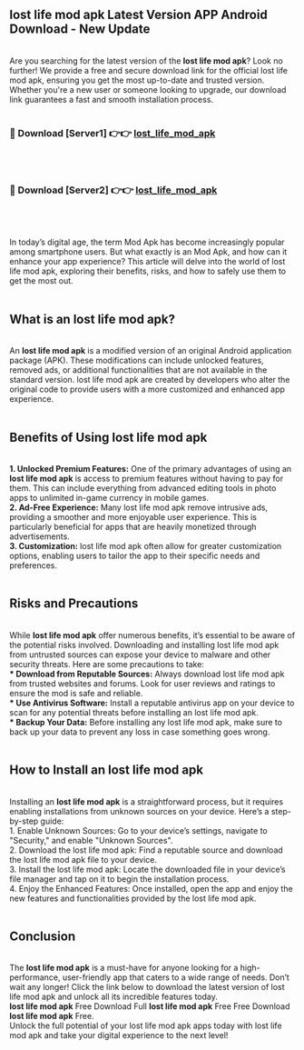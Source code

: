 ## lost life mod apk Latest Version APP Android Download - New Update
<br>
Are you searching for the latest version of the <strong>lost life mod apk</strong>? Look no further! We provide a free and secure download link for the official lost life mod apk, ensuring you get the most up-to-date and trusted version. Whether you're a new user or someone looking to upgrade, our download link guarantees a fast and smooth installation process.
<br>
<br>
<h3>🔴 Download [Server1] 👉👉 <a href="https://modyolo.store/lost+life+mod+apk">lost_life_mod_apk</a></h3><br>
<br>
<h3>🔴 Download [Server2] 👉👉 <a href="https://modyolo.store/lost+life+mod+apk">lost_life_mod_apk</a></h3><br>
<br>
<br>
In today’s digital age, the term Mod Apk has become increasingly popular among smartphone users. But what exactly is an Mod Apk, and how can it enhance your app experience? This article will delve into the world of lost life mod apk, exploring their benefits, risks, and how to safely use them to get the most out.
<br>
<br>
<h2>What is an lost life mod apk?</h2>
<br>
An <strong>lost life mod apk</strong> is a modified version of an original Android application package (APK). These modifications can include unlocked features, removed ads, or additional functionalities that are not available in the standard version. lost life mod apk are created by developers who alter the original code to provide users with a more customized and enhanced app experience.
<br>
<br>
<h2>Benefits of Using lost life mod apk</h2>
<br>
<strong> 1. Unlocked Premium Features:</strong> One of the primary advantages of using an <strong>lost life mod apk</strong> is access to premium features without having to pay for them. This can include everything from advanced editing tools in photo apps to unlimited in-game currency in mobile games.
<br>
<strong> 2. Ad-Free Experience:</strong> Many lost life mod apk remove intrusive ads, providing a smoother and more enjoyable user experience. This is particularly beneficial for apps that are heavily monetized through advertisements.
<br>
<strong> 3. Customization:</strong> lost life mod apk often allow for greater customization options, enabling users to tailor the app to their specific needs and preferences.
<br>
<br>
<h2>Risks and Precautions</h2>
<br>
While <strong>lost life mod apk</strong> offer numerous benefits, it’s essential to be aware of the potential risks involved. Downloading and installing lost life mod apk from untrusted sources can expose your device to malware and other security threats. Here are some precautions to take:
<br>
<strong> * Download from Reputable Sources:</strong> Always download lost life mod apk from trusted websites and forums. Look for user reviews and ratings to ensure the mod is safe and reliable.
<br>
<strong> * Use Antivirus Software:</strong> Install a reputable antivirus app on your device to scan for any potential threats before installing an lost life mod apk.
<br>
<strong> * Backup Your Data:</strong> Before installing any lost life mod apk, make sure to back up your data to prevent any loss in case something goes wrong.
<br>
<br>
<h2>How to Install an lost life mod apk</h2>
<br>
Installing an <strong>lost life mod apk</strong> is a straightforward process, but it requires enabling installations from unknown sources on your device. Here’s a step-by-step guide:
<br>
 1. Enable Unknown Sources: Go to your device’s settings, navigate to "Security," and enable "Unknown Sources".
<br>
 2. Download the lost life mod apk: Find a reputable source and download the lost life mod apk file to your device.
<br>
 3. Install the lost life mod apk: Locate the downloaded file in your device’s file manager and tap on it to begin the installation process.
<br>
 4. Enjoy the Enhanced Features: Once installed, open the app and enjoy the new features and functionalities provided by the lost life mod apk.
<br>
<br>
<h2><strong>Conclusion</strong></h2>
<br>
The <strong>lost life mod apk</strong> is a must-have for anyone looking for a high-performance, user-friendly app that caters to a wide range of needs. Don’t wait any longer! Click the link below to download the latest version of lost life mod apk and unlock all its incredible features today.
<br>
<strong>lost life mod apk</strong> Free Download Full <strong>lost life mod apk</strong> Free Free Download <strong>lost life mod apk</strong> Free.
<br>
Unlock the full potential of your lost life mod apk apps today with lost life mod apk and take your digital experience to the next level!